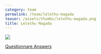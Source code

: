 ```yaml
---
category: team
permalink: /team/lelethu-magada
teaser: /assets/thumbs/lelethu-magada.png
title: Lelethu Magada
---
```


<img src="/assets/img/lelethu-magada.png" />

[Questionnare Answers](https://drive.google.com/open?id=1u1HKgrJW9gsLQo2pz_0n_GfoGgPLDsHWI6JWg6gXuqk)
